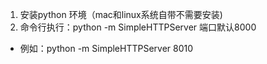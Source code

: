 1. 安装python 环境（mac和linux系统自带不需要安装)
2. 命令行执行：python -m SimpleHTTPServer <port> 端口默认8000

* 例如：python -m SimpleHTTPServer 8010